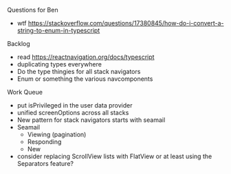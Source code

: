 Questions for Ben
* wtf https://stackoverflow.com/questions/17380845/how-do-i-convert-a-string-to-enum-in-typescript

Backlog
* read https://reactnavigation.org/docs/typescript
* duplicating types everywhere
* Do the type thingies for all stack navigators
* Enum or something the various navcomponents

Work Queue
* put isPrivileged in the user data provider
* unified screenOptions across all stacks
* New pattern for stack navigators starts with seamail
* Seamail
  * Viewing (pagination)
  * Responding
  * New
* consider replacing ScrollView lists with FlatView or at least using the Separators feature?
